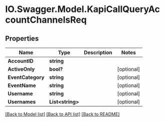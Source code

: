 # IO.Swagger.Model.KapiCallQueryAccountChannelsReq
## Properties

Name | Type | Description | Notes
------------ | ------------- | ------------- | -------------
**AccountID** | **string** |  | 
**ActiveOnly** | **bool?** |  | [optional] 
**EventCategory** | **string** |  | [optional] 
**EventName** | **string** |  | [optional] 
**Username** | **string** |  | [optional] 
**Usernames** | **List&lt;string&gt;** |  | [optional] 

[[Back to Model list]](../README.md#documentation-for-models) [[Back to API list]](../README.md#documentation-for-api-endpoints) [[Back to README]](../README.md)

